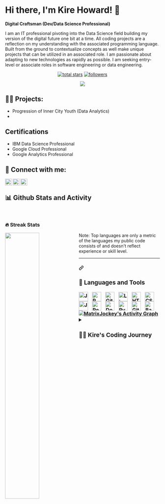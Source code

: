# Hi there, I'm Kire Howard! :beginner:

**Digital Craftsman (Dev/Data Science Professional)**

I am an IT professional pivoting into the Data Science field building my version of the digital future one bit at a time. All coding projects are a reflection on my understanding with the associated programming language. Built from the ground to contextualize concepts as well make unique projects that can be utilized in an associated role. I am passionate about adapting to new technologies as rapidly as possible. I am seeking entry-level or associate roles in software engineering or data engineering. 


<!-- Social badges section -->
<p align="center">
  <a href="https://github.com/MatrixJockey?tab=repositories&sort=stargazers">
    <img alt="total stars" title="Total stars on GitHub" src="https://custom-icon-badges.demolab.com/github/stars/MatrixJockey?color=55960c&style=for-the-badge&labelColor=488207&logo=star"/></a>
  <a href="https://github.com/MatrixJockey?tab=followers">
    <img alt="followers" title="Follow me on Github" src="https://custom-icon-badges.demolab.com/github/followers/MatrixJockey?color=236ad3&labelColor=1155ba&style=for-the-badge&logo=person-add&label=Follow&logoColor=white"/></a>

<p align="center">
  <img src="https://readme-typing-svg.demolab.com/?lines=Paving+the+way;to+a+data+driven+future!;&font=Fira%20Code&center=true&width=380&height=50&duration=4000&pause=1000">
</p>
  
</p>  
  
<h2>👨‍💻 Projects:</h2>

- Progression of Inner City Youth (Data Analytics)
- 

<h2>Certifications</h2>
  
  - IBM Data Science Professional
  - Google Cloud Professional
  - Google Analytics Professional

<h2> 🤳 Connect with me:</h2>

<img align="left" alt="KirednelHoward | Twitter" width="22px" src="https://cdn.jsdelivr.net/npm/simple-icons@v3/icons/twitter.svg" />
<img align="left" alt="KirednelHoward | LinkedIn" width="22px" src="https://cdn.jsdelivr.net/npm/simple-icons@v3/icons/linkedin.svg" />
<img align="left" alt="KirednelHoward | Instagram" width="22px" src="https://cdn.jsdelivr.net/npm/simple-icons@v3/icons/instagram.svg" />

[linkedin]: https://linkedin.com/in/kirednel-howard/



 <br><summary><h2>📊 Github Stats and Activity</h2></summary></br>
  <h3>🔥 Streak Stats</h3>
  <img align="left" width="47%" src="https://github-readme-stats.vercel.app/api?username=matrixjockey&show_icons=true&theme=gruvbox" />
  
  <p>
  Note:
  Top languages are only a metric of the languages my public code consists of and doesn't reflect experience or skill level.
  </p>
  
  <!-- https://github.com/ashutosh00710/github-readme-activity-graph -->

<hr>
<h3 dir="auto"><a id="user-content--languages-and-tools" class="anchor" aria-hidden="true" href="#-languages-and-tools"><svg class="octicon octicon-link" viewBox="0 0 16 16" version="1.1" width="16" height="16" aria-hidden="true"><path fill-rule="evenodd" d="M7.775 3.275a.75.75 0 001.06 1.06l1.25-1.25a2 2 0 112.83 2.83l-2.5 2.5a2 2 0 01-2.83 0 .75.75 0 00-1.06 1.06 3.5 3.5 0 004.95 0l2.5-2.5a3.5 3.5 0 00-4.95-4.95l-1.25 1.25zm-4.69 9.64a2 2 0 010-2.83l2.5-2.5a2 2 0 012.83 0 .75.75 0 001.06-1.06 3.5 3.5 0 00-4.95 0l-2.5 2.5a3.5 3.5 0 004.95 4.95l1.25-1.25a.75.75 0 00-1.06-1.06l-1.25 1.25a2 2 0 01-2.83 0z"></path></svg></a>
  <g-emoji class="g-emoji" alias="toolbox" fallback-src="https://github.githubassets.com/images/icons/emoji/unicode/1f9f0.png">
 
 <p>
 <h3> 🧰</g-emoji> Languages and Tools</h3>



<img align="left" alt="Java" width="30px" style="padding-right:10px;" src="https://cdn.jsdelivr.net/gh/devicons/devicon/icons/java/java-original.svg"/>
<img align="left" alt="R" width="30px" style="padding-right:10px;" src="https://cdn.jsdelivr.net/gh/devicons/devicon/icons/r/r-original.svg" />
<img align="left" alt="Git" width="30px" style="padding-right:10px;" src="https://cdn.jsdelivr.net/gh/devicons/devicon/icons/git/git-original.svg" />
<img align="left" alt="Linux" width="30px" style="padding-right:10px;" src="https://cdn.jsdelivr.net/gh/devicons/devicon/icons/linux/linux-original.svg" />
<img align="left" alt="HTML" width="30px" style="padding-right:10px;" src="https://cdn.jsdelivr.net/gh/devicons/devicon/icons/html5/html5-plain.svg" />
<img align="left" alt="CSS" width="30px" style="padding-right:10px;" src="https://cdn.jsdelivr.net/gh/devicons/devicon/icons/css3/css3-plain.svg" />
<img align="left" alt="JavaScript" width="30px" style="padding-right:10px;" src="https://cdn.jsdelivr.net/gh/devicons/devicon/icons/javascript/javascript-plain.svg" />
<img align="left" alt="React" width="30px" style="padding-right:10px;" src="https://cdn.jsdelivr.net/gh/devicons/devicon/icons/react/react-original.svg" />
<img align="left" alt="Dock" width="30px" style="padding-right:10px;" src="https://cdn.jsdelivr.net/gh/devicons/devicon/icons/docker/docker-original.svg" />
<img align="left" alt="Python" width="30px" style="padding-right:10px;" src="https://cdn.jsdelivr.net/gh/devicons/devicon/icons/python/python-plain.svg" />
<img align="left" alt="GitHub" width="30px" style="padding-right:10px;" src="https://cdn.jsdelivr.net/gh/devicons/devicon/icons/github/github-original.svg" />
<img align="left" alt="Bash" width="30px" style="padding-right:10px;" src="https://cdn.jsdelivr.net/gh/devicons/devicon/icons/bash/bash-original.svg" />
</br>
</hr>
</p>

<br>
  <a href="https://github.com/ashutosh00710/github-readme-activity-graph"><img alt="MatrixJockey's Activity Graph" src="https://github-readme-activity-graph.cyclic.app/graph/?username=MatrixJockey&&show_icons=true&theme=gruvbox" /></a>
  
<details>
 <summary>
   <h3>👨‍💻 Kire's Coding Journey</h3></summary>
  Life is a constant journey of self-discovery and along my educational and professional journey, I made the decision to pivot away from a hardware-centric focus to a software/data-driven direction. As I have continued my career path, I have studied independently as well as made strides to complete my higher education. I have been inspired by the new AI boom and the latest startups that have emerged to create my own digital future. This is just a summarization of my path to becoming a digital nomad while shaping the future for the next generation. 
 

<!--
**MatrixJockey/MatrixJockey** is a ✨ _special_ ✨ repository because its `README.md` (this file) appears on your GitHub profile.

Here are some ideas to get you started:

- 🔭 I’m currently working on Data Analytics / Data Engineering projects
- 🌱 I’m currently learning APIs
- 👯 I’m looking to collaborate on ...
- 🤔 I’m looking for help with ...
- 💬 Ask me about ...
- 📫 How to reach me: I can be reached via Linkedin 
- 😄 Pronouns: He/Him
- ⚡ Fun fact: Cyberpunk is my favorite genre of entertainment and reading material
-->
